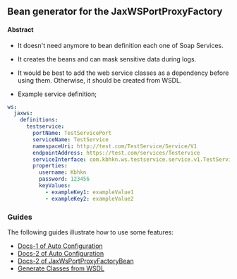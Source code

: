 ## Bean generator for the JaxWSPortProxyFactory

#### Abstract
* It doesn't need anymore to bean definition each one of Soap Services.
* It creates the beans and can mask sensitive data during logs.

* It would be best to add the web service classes as a dependency before using them. Otherwise, it should be created from WSDL.
* Example service definition;

```yaml
ws:
  jaxws:
    definitions:
      testservice:
        portName: TestServicePort
        serviceName: TestService
        namespaceUri: http://test.com/TestService/Service/V1
        endpointAddress: https://test.com/services/Testervice
        serviceInterface: com.kbhkn.ws.testservice.service.v1.TestServicePort
        properties:
          username: Kbhkn
          password: 123456
          keyValues:
            - exampleKey1: exampleValue1
            - exampleKey2: exampleValue2
```
### Guides
The following guides illustrate how to use some features:

* [Docs-1 of Auto Configuration](https://docs.spring.io/spring-boot/docs/2.0.x/reference/html/using-boot-auto-configuration.html)
* [Docs-2 of Auto Configuration](https://www.baeldung.com/spring-boot-custom-auto-configuration)
* [Docs-2 of JaxWsPortProxyFactoryBean](https://docs.spring.io/spring-framework/docs/current/javadoc-api/org/springframework/remoting/jaxws/JaxWsPortProxyFactoryBean.html)
* [Generate Classes from WSDL](https://www.baeldung.com/maven-wsdl-stubs)